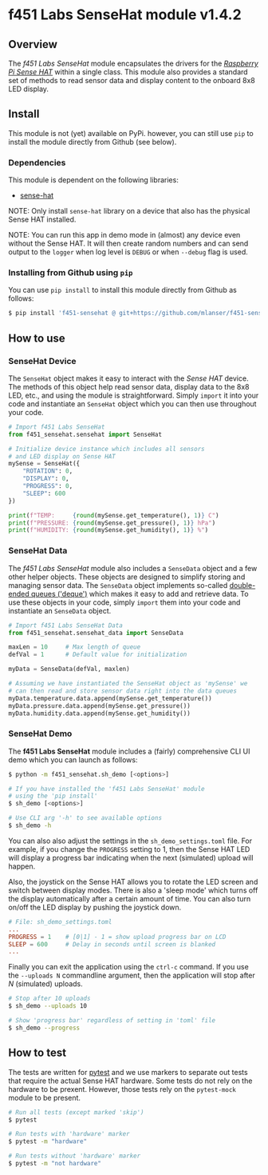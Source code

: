 # f451 Labs SenseHat module v1.4.2

## Overview

The *f451 Labs SenseHat* module encapsulates the drivers for the [*Raspberry Pi Sense HAT*](https://www.raspberrypi.com/documentation/accessories/sense-hat.html) within a single class. This module also provides a standard set of methods to read sensor data and display content to the onboard 8x8 LED display.

## Install

This module is not (yet) available on PyPi. however, you can still use `pip` to install the module directly from Github (see below).

### Dependencies

This module is dependent on the following libraries:

- [sense-hat](https://pypi.org/project/sense-hat/)

NOTE: Only install `sense-hat` library on a device that also has the physical Sense HAT installed.

NOTE: You can run this app in demo mode in (almost) any device even without the Sense HAT. It will then create random numbers and can send output to the `logger` when log level is `DEBUG` or when `--debug` flag is used.

### Installing from Github using `pip`

You can use `pip install` to install this module directly from Github as follows:

```bash
$ pip install 'f451-sensehat @ git+https://github.com/mlanser/f451-sensehat.git'
```

## How to use

### SenseHat Device

The `SenseHat` object makes it easy to interact with the *Sense HAT* device. The methods of this object help read sensor data, display data to the 8x8 LED, etc., and using the module is straightforward. Simply `import` it into your code and instantiate an `SenseHat` object which you can then use throughout your code.

```Python
# Import f451 Labs SenseHat
from f451_sensehat.sensehat import SenseHat

# Initialize device instance which includes all sensors
# and LED display on Sense HAT
mySense = SenseHat({
    "ROTATION": 0,
    "DISPLAY": 0,
    "PROGRESS": 0,
    "SLEEP": 600    
})

print(f"TEMP:     {round(mySense.get_temperature(), 1)} C")
print(f"PRESSURE: {round(mySense.get_pressure(), 1)} hPa")
print(f"HUMIDITY: {round(mySense.get_humidity(), 1)} %")
```

### SenseHat Data

The *f451 Labs SenseHat* module also includes a `SenseData` object and a few other helper objects. These objects are designed to simplify storing and managing sensor data. The `SenseData` object implements so-called [double-ended queues ('deque')](https://docs.python.org/3/library/collections.html#deque-objects) which makes it easy to add and retrieve data. To use these objects in your code, simply `import` them into your code and instantiate an `SenseData` object.

```Python
# Import f451 Labs SenseHat Data
from f451_sensehat.sensehat_data import SenseData

maxLen = 10     # Max length of queue
defVal = 1      # Default value for initialization

myData = SenseData(defVal, maxlen)

# Assuming we have instantiated the SenseHat object as 'mySense' we
# can then read and store sensor data right into the data queues
myData.temperature.data.append(mySense.get_temperature())
myData.pressure.data.append(mySense.get_pressure())
myData.humidity.data.append(mySense.get_humidity())
```

### SenseHat Demo

The **f451 Labs SenseHat** module includes a (fairly) comprehensive CLI UI demo which you can launch as follows:

```bash
$ python -m f451_sensehat.sh_demo [<options>]

# If you have installed the 'f451 Labs SenseHat' module 
# using the 'pip install'
$ sh_demo [<options>]

# Use CLI arg '-h' to see available options
$ sh_demo -h 
```

You can also also adjust the settings in the `sh_demo_settings.toml` file. For example, if you change the `PROGRESS` setting to 1, then the Sense HAT LED will display a progress bar indicating when the next (simulated) upload will happen.

Also, the joystick on the Sense HAT allows you to rotate the LED screen and switch between display modes. There is also a 'sleep mode' which turns off the display automatically after a certain amount of time. You can also turn on/off the LED display by pushing the joystick down.

```toml
# File: sh_demo_settings.toml
...
PROGRESS = 1    # [0|1] - 1 = show upload progress bar on LCD
SLEEP = 600     # Delay in seconds until screen is blanked
...
```

Finally you can exit the application using the `ctrl-c` command. If you use the `--uploads N` commandline argument, then the application will stop after *N* (simulated) uploads.

```bash
# Stop after 10 uploads
$ sh_demo --uploads 10

# Show 'progress bar' regardless of setting in 'toml' file
$ sh_demo --progress
```

## How to test

The tests are written for [pytest](https://docs.pytest.org/en/7.1.x/contents.html) and we use markers to separate out tests that require the actual Sense HAT hardware. Some tests do not rely on the hardware to be prexent. However, those tests rely on the `pytest-mock` module to be present.

```bash
# Run all tests (except marked 'skip')
$ pytest

# Run tests with 'hardware' marker
$ pytest -m "hardware"

# Run tests without 'hardware' marker
$ pytest -m "not hardware"
```
